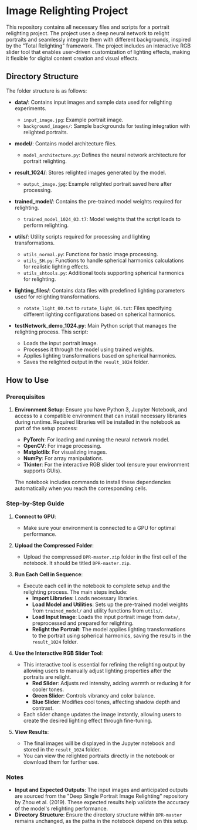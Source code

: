 # Image Relighting Project

This repository contains all necessary files and scripts for a portrait relighting project. The project uses a deep neural network to relight portraits and seamlessly integrate them with different backgrounds, inspired by the "Total Relighting" framework. The project includes an interactive RGB slider tool that enables user-driven customization of lighting effects, making it flexible for digital content creation and visual effects.

## Directory Structure

The folder structure is as follows:

- **data/**: Contains input images and sample data used for relighting experiments.
  - `input_image.jpg`: Example portrait image.
  - `background_images/`: Sample backgrounds for testing integration with relighted portraits.

- **model/**: Contains model architecture files.
  - `model_architecture.py`: Defines the neural network architecture for portrait relighting.

- **result_1024/**: Stores relighted images generated by the model.
  - `output_image.jpg`: Example relighted portrait saved here after processing.

- **trained_model/**: Contains the pre-trained model weights required for relighting. 
  - `trained_model_1024_03.t7`: Model weights that the script loads to perform relighting.

- **utils/**: Utility scripts required for processing and lighting transformations.
  - `utils_normal.py`: Functions for basic image processing.
  - `utils_SH.py`: Functions to handle spherical harmonics calculations for realistic lighting effects.
  - `utils_shtools.py`: Additional tools supporting spherical harmonics for relighting.

- **lighting_files/**: Contains data files with predefined lighting parameters used for relighting transformations.
  - `rotate_light_00.txt` to `rotate_light_06.txt`: Files specifying different lighting configurations based on spherical harmonics.

- **testNetwork_demo_1024.py**: Main Python script that manages the relighting process. This script:
  - Loads the input portrait image.
  - Processes it through the model using trained weights.
  - Applies lighting transformations based on spherical harmonics.
  - Saves the relighted output in the `result_1024` folder.

## How to Use

### Prerequisites

1. **Environment Setup**: Ensure you have Python 3, Jupyter Notebook, and access to a compatible environment that can install necessary libraries during runtime. Required libraries will be installed in the notebook as part of the setup process:
   - **PyTorch**: For loading and running the neural network model.
   - **OpenCV**: For image processing.
   - **Matplotlib**: For visualizing images.
   - **NumPy**: For array manipulations.
   - **Tkinter**: For the interactive RGB slider tool (ensure your environment supports GUIs).
   
   The notebook includes commands to install these dependencies automatically when you reach the corresponding cells.

### Step-by-Step Guide

1. **Connect to GPU**:
   - Make sure your environment is connected to a GPU for optimal performance.

2. **Upload the Compressed Folder**:
   - Upload the compressed `DPR-master.zip` folder in the first cell of the notebook. It should be titled `DPR-master.zip`.

3. **Run Each Cell in Sequence**:
   - Execute each cell in the notebook to complete setup and the relighting process. The main steps include:
     - **Import Libraries**: Loads necessary libraries.
     - **Load Model and Utilities**: Sets up the pre-trained model weights from `trained_model/` and utility functions from `utils/`.
     - **Load Input Image**: Loads the input portrait image from `data/`, preprocessed and prepared for relighting.
     - **Relight the Portrait**: The model applies lighting transformations to the portrait using spherical harmonics, saving the results in the `result_1024` folder.

4. **Use the Interactive RGB Slider Tool**:
   - This interactive tool is essential for refining the relighting output by allowing users to manually adjust lighting properties after the portraits are relight.
     - **Red Slider**: Adjusts red intensity, adding warmth or reducing it for cooler tones.
     - **Green Slider**: Controls vibrancy and color balance.
     - **Blue Slider**: Modifies cool tones, affecting shadow depth and contrast.
   - Each slider change updates the image instantly, allowing users to create the desired lighting effect through fine-tuning.

5. **View Results**:
   - The final images will be displayed in the Jupyter notebook and stored in the `result_1024` folder.
   - You can view the relighted portraits directly in the notebook or download them for further use.

### Notes

- **Input and Expected Outputs**: The input images and anticipated outputs are sourced from the "Deep Single Portrait Image Relighting" repository by Zhou et al. (2019). These expected results help validate the accuracy of the model's relighting performance.
- **Directory Structure**: Ensure the directory structure within `DPR-master` remains unchanged, as the paths in the notebook depend on this setup.



